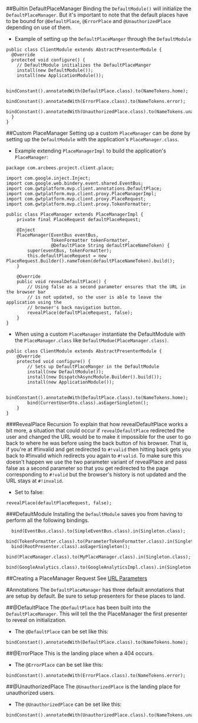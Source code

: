 ##Builtin DefaultPlaceManager
Binding the `DefaultModule()` will initialize the `DefaultPlaceManager`. But it's important to note that the default places have to be bound for `@DefaultPlace`, `@ErrorPlace` and `@UnauthorizedPlace` depending on use of them.

* Example of setting up the `DefaultPlaceManger` through the `DefaultModule`

```
public class ClientModule extends AbstractPresenterModule {
  @Override
  protected void configure() {
    // DefaultModule initializes the DefaultPlaceManger
    install(new DefaultModule());
    install(new ApplicationModule());

    bindConstant().annotatedWith(DefaultPlace.class).to(NameTokens.home);
    bindConstant().annotatedWith(ErrorPlace.class).to(NameTokens.error);
    bindConstant().annotatedWith(UnauthorizedPlace.class).to(NameTokens.unauthorized);
  }
}
```

##Custom PlaceManager
Setting up a custom `PlaceManager` can be done by setting up the `DefaultModule` with the application's `PlaceManager.class`.

* Example extending `PlaceManagerImpl` to build the application's `PlaceManager`:

```
package com.arcbees.project.client.place;

import com.google.inject.Inject;
import com.google.web.bindery.event.shared.EventBus;
import com.gwtplatform.mvp.client.annotations.DefaultPlace;
import com.gwtplatform.mvp.client.proxy.PlaceManagerImpl;
import com.gwtplatform.mvp.client.proxy.PlaceRequest;
import com.gwtplatform.mvp.client.proxy.TokenFormatter;

public class PlaceManager extends PlaceManagerImpl {
    private final PlaceRequest defaultPlaceRequest;

    @Inject
    PlaceManager(EventBus eventBus,
                 TokenFormatter tokenFormatter,
                 @DefaultPlace String defaultPlaceNameToken) {
        super(eventBus, tokenFormatter);
        this.defaultPlaceRequest = new PlaceRequest.Builder().nameToken(defaultPlaceNameToken).build();
    }

    @Override
    public void revealDefaultPlace() {
        // Using false as a second parameter ensures that the URL in the browser bar
        // is not updated, so the user is able to leave the application using the
        // browser's back navigation button.
        revealPlace(defaultPlaceRequest, false);
    }
}
```

* When using a custom `PlaceManager` instantiate the DefaultModule with the `PlaceManager.class` like `DefaultModue(PlaceManager.class)`.

```
public class ClientModule extends AbstractPresenterModule {
    @Override
    protected void configure() {
        // Sets up DefaultPlaceManger in the DefaultModule
        install(new DefaultModule());
        install(new DispatchAsyncModule.Builder().build());
        install(new ApplicationModule());

        bindConstant().annotatedWith(DefaultPlace.class).to(NameTokens.home);
        bind(CurrentUserDto.class).asEagerSingleton();
    }
}
```

###RevealPlace Recursion
To explain that how revealDefaultPlace works a bit more, a situation that could occur if `revealDefaultPlace` redirected the user and changed the URL would be to make it impossible for the user to go back to where he was before using the back button of his browser. That is, if you're at #!invalid and get redirected to `#!valid` then hitting back gets you back to #!invalid which redirects you again to `#!valid`. To make sure this doesn't happen we use the two parameter variant of revealPlace and pass false as a second parameter so that you get redirected to the page corresponding to `#!valid` but the browser's history is not updated and the URL stays at `#!invalid`.

* Set to false:

```
revealPlace(defaultPlaceRequest, false);
```

###DefaultModule
Installing the `DefaultModule` saves you from having to perform all the following bindings.


```
  bind(EventBus.class).to(SimpleEventBus.class).in(Singleton.class);
  bind(TokenFormatter.class).to(ParameterTokenFormatter.class).in(Singleton.class);
  bind(RootPresenter.class).asEagerSingleton();
  bind(PlaceManager.class).to(MyPlaceManager.class).in(Singleton.class);
  bind(GoogleAnalytics.class).to(GoogleAnalyticsImpl.class).in(Singleton.class);
```

##Creating a PlaceManager Request
See [URL Parameters][up]

#Annotations
The `DefaultPlaceManager` has three default annotations that are setup by default. Be sure to
 setup presenters for these places to land.

##@DefaultPlace
The `@DefaultPlace` has been built into the `DefaultPlaceManager`. This will tell the the PlaceManager the first presenter to reveal on initialization.

* The `@DefaultPlace` can be set like this:

```
bindConstant().annotatedWith(DefaultPlace.class).to(NameTokens.home);
```

##@ErrorPlace
This is the landing place when a 404 occurs.

* The `@ErrorPlace` can be set like this:

```
bindConstant().annotatedWith(ErrorPlace.class).to(NameTokens.error);
```

##@UnauthorizedPlace
The `@UnauthorizedPlace` is the landing place for unauthorized users.

* The `@UnauthorizedPlace` can be set like this:

```
bindConstant().annotatedWith(UnauthorizedPlace.class).to(NameTokens.unauthorized);
```

[up]: gwtp/features/URL-Parameters.html "URL Parameters"
